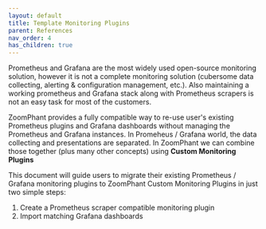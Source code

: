 ```yaml
---
layout: default
title: Template Monitoring Plugins
parent: References
nav_order: 4
has_children: true
---
```


Prometheus and Grafana are the most widely used open-source monitoring solution, however it is not a complete monitoring solution (cubersome data collecting, alerting & configuration management, etc.). Also maintaining a working prometheus and Grafana stack along with Prometheus scrapers is not an easy task for most of the customers.

ZoomPhant provides a fully compatible way to re-use user's existing Prometheus plugins and Grafana dashboards without managing the Prometheus and Grafana instances. In Promeheus / Grafana world, the data collecting and presentations are separated. In ZoomPhant we can combine those together (plus many other concepts) using **Custom Monitoring Plugins**

This document will guide users to migrate their existing Prometheus / Grafana monitoring plugins to ZoomPhant Custom Monitoring Plugins in just two simple steps:

1. Create a Prometheus scraper compatible monitoring plugin
2. Import matching Grafana dashboards

